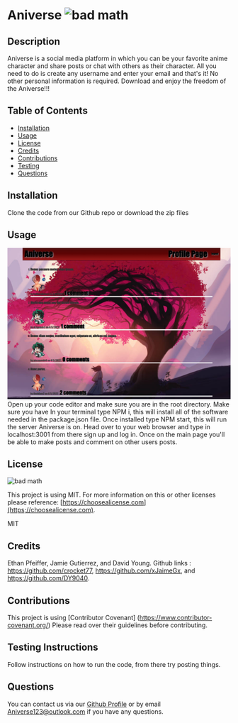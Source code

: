 # Aniverse ![bad math](https://img.shields.io/badge/License-MIT-blue)

## Description
Aniverse is a social media platform in which you can be your favorite anime character and share posts or chat with others as their character. All you need to do is create any username and enter your email and that's it! No other personal information is required. Download and enjoy the freedom of the Aniverse!!!

## Table of Contents

- [Installation](#installation)
- [Usage](#usage)
- [License](#license)
- [Credits](#credits)
- [Contributions](#contributions)
- [Testing](#testing)
- [Questions](#questions)

## Installation
Clone the code from our Github repo or download the zip files

## Usage
![screenshot](/public/images/screenshot.PNG "screenshot") 
Open up your code editor and make sure you are in the root directory. Make sure you have  In your terminal type NPM i, this will install all of the software needed in the package.json file. Once installed type NPM start, this will run the server Aniverse is on. Head over to your web browser and type in localhost:3001 from there sign up and log in. Once on the main page you'll be able to make posts and comment on other users posts. 

## License

![bad math](https://img.shields.io/badge/License-MIT-blue)

This project is using MIT. For more information on this or other licenses please reference: [https://choosealicense.com](https;//choosealicense.com).

MIT

## Credits
Ethan Pfeiffer, Jamie Gutierrez, and David Young. 
Github links : https://github.com/crocket77, https://github.com/xJaimeGx, and https://github.com/DY9040.

## Contributions
This project is using [Contributor Covenant] (https://www.contributor-covenant.org/) Please read over their guidelines before contributing.

## Testing Instructions
Follow instructions on how to run the code, from there try posting things.

## Questions
You can contact us via our  [Github Profile](https://github.com/https://github.com/DY9040/Aniverse)
or by email Aniverse123@outlook.com if you have any questions.
